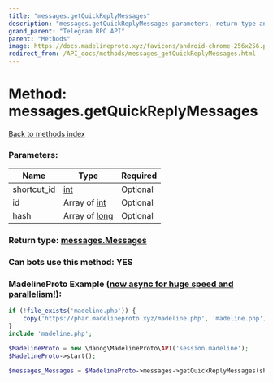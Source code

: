 ```yaml
---
title: "messages.getQuickReplyMessages"
description: "messages.getQuickReplyMessages parameters, return type and example"
grand_parent: "Telegram RPC API"
parent: "Methods"
image: https://docs.madelineproto.xyz/favicons/android-chrome-256x256.png
redirect_from: /API_docs/methods/messages_getQuickReplyMessages.html
---
```

# Method: messages.getQuickReplyMessages
[Back to methods index](index.html)



### Parameters:

| Name     |    Type       | Required |
|----------|---------------|----------|
|shortcut\_id|[int](/API_docs/types/int.html) | Optional|
|id|Array of [int](/API_docs/types/int.html) | Optional|
|hash|Array of [long](/API_docs/types/long.html) | Optional|


### Return type: [messages.Messages](/API_docs/types/messages.Messages.html)

### Can bots use this method: **YES**


### MadelineProto Example ([now async for huge speed and parallelism!](https://docs.madelineproto.xyz/docs/ASYNC.html)):


```php
if (!file_exists('madeline.php')) {
    copy('https://phar.madelineproto.xyz/madeline.php', 'madeline.php');
}
include 'madeline.php';

$MadelineProto = new \danog\MadelineProto\API('session.madeline');
$MadelineProto->start();

$messages_Messages = $MadelineProto->messages->getQuickReplyMessages(shortcut_id: $int, id: [$int, $int], hash: [$long, $long], );
```

